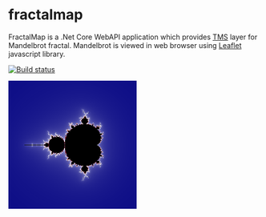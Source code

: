 # fractalmap

FractalMap is a .Net Core WebAPI application which provides [TMS](https://wiki.openstreetmap.org/wiki/TMS) layer for Mandelbrot fractal. 
Mandelbrot is viewed in web browser using [Leaflet](https://leafletjs.com/) javascript library.

[![Build status](https://dev.azure.com/ptim74/DefaultProject/_apis/build/status/FractalMap-CI)](https://dev.azure.com/ptim74/DefaultProject/_build/latest?definitionId=5)

<img src="FractalMap/wwwroot/mandel0.png" alt="Mandelbrot" />
